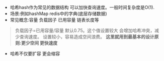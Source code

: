 
- 哈希hash作为常见的数据结构 可以加快查询速度。一般时间复杂度是O(1).
- 场景:例如hashMap redis中的字典(底层存储数据)
- 常见概念:容量 负载因子 已用容量 链表长度等

> 负载因子=已用容量/容量 默认0.75。这个值设置较大 会增加哈希冲突，减少查询速度。
设置较小，容易造成空间浪费。
**这里就用到最基本的设计原则:更少空间 更快速度**

- 哈希不仅要扩容 更会缩容

